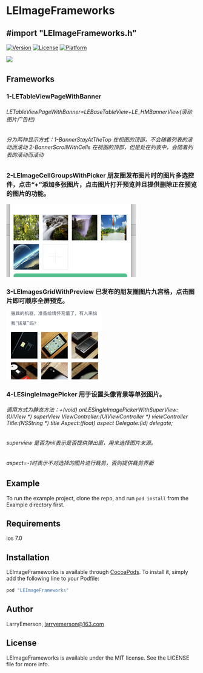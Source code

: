 # LEImageFrameworks
## #import "LEImageFrameworks.h"
[![Version](https://img.shields.io/cocoapods/v/LEImageFrameworks.svg?style=flat)](http://cocoapods.org/pods/LEImageFrameworks)
[![License](https://img.shields.io/cocoapods/l/LEImageFrameworks.svg?style=flat)](http://cocoapods.org/pods/LEImageFrameworks)
[![Platform](https://img.shields.io/cocoapods/p/LEImageFrameworks.svg?style=flat)](http://cocoapods.org/pods/LEImageFrameworks)

![](https://github.com/LarryEmerson/LEImageFrameworks/blob/master/Example/LEImageFrameworks.gif)


## Frameworks
### 1-LETableViewPageWithBanner
###### LETableViewPageWithBanner=LEBaseTableView+LE_HMBannerView(滚动图片广告栏)
###### 分为两种显示方式：1-BannerStayAtTheTop 在视图的顶部，不会随着列表的滚动而滚动 2-BannerScrollWithCells 在视图的顶部，但是处在列表中，会随着列表的滚动而滚动

### 2-LEImageCellGroupsWithPicker 朋友圈发布图片时的图片多选控件，点击“+”添加多张图片，点击图片打开预览并且提供删除正在预览的图片的功能。
![](https://github.com/LarryEmerson/LEImageFrameworks/blob/master/Example/LEImageCellGroupsWithPicker.png)



### 3-LEImagesGridWithPreview 已发布的朋友圈图片九宫格，点击图片即可顺序全屏预览。
![](https://github.com/LarryEmerson/LEImageFrameworks/blob/master/Example/LEImagesGridWithPreview.png)

### 4-LESingleImagePicker 用于设置头像背景等单张图片。
###### 调用方式为静态方法：+(void) onLESingleImagePickerWithSuperView:(UIView *) superView ViewController:(UIViewController *) viewController Title:(NSString *) title Aspect:(float) aspect Delegate:(id<LEImageCropperDelegate>) delegate;
###### superview 是否为nil表示是否提供弹出窗，用来选择图片来源。
###### aspect=-1时表示不对选择的图片进行裁剪，否则提供裁剪界面 

## Example

To run the example project, clone the repo, and run `pod install` from the Example directory first.

## Requirements
ios 7.0
## Installation

LEImageFrameworks is available through [CocoaPods](http://cocoapods.org). To install
it, simply add the following line to your Podfile:

```ruby
pod "LEImageFrameworks"
```

## Author

LarryEmerson, larryemerson@163.com

## License

LEImageFrameworks is available under the MIT license. See the LICENSE file for more info.


